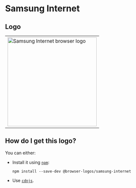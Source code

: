 # Samsung Internet

## Logo

<table>
    <tr height=300>
        <td>
            <a href="https://github.com/alrra/browser-logos/tree/bb3bdd42d7c2ab3dec50cfaa2d74c619800323fc/src/samsung-internet">
                <img width=290 src="https://raw.githubusercontent.com/alrra/browser-logos/bb3bdd42d7c2ab3dec50cfaa2d74c619800323fc/src/samsung-internet/samsung-internet.svg?sanitize=true" alt="Samsung Internet browser logo">
            </a>
        </td>
    </tr>
</table>

## How do I get this logo?

You can either:

* Install it using [`npm`][npm]:

  `npm install --save-dev @browser-logos/samsung-internet`

* Use [`cdnjs`][cdnjs].

<!-- Link labels: -->

[cdnjs]: https://cdnjs.com/libraries/browser-logos
[npm]: https://www.npmjs.com/
